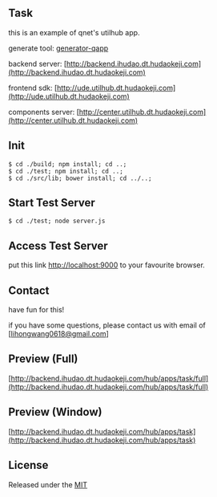 Task
---
this is an example of qnet's utilhub app.

generate tool: [generator-qapp](https://github.com/honwlee/generator-qapp)

backend server: [http://backend.ihudao.dt.hudaokeji.com](http://backend.ihudao.dt.hudaokeji.com)

frontend sdk: [http://ude.utilhub.dt.hudaokeji.com](http://ude.utilhub.dt.hudaokeji.com)

components server: [http://center.utilhub.dt.hudaokeji.com](http://center.utilhub.dt.hudaokeji.com)

## Init

```
$ cd ./build; npm install; cd ..;
$ cd ./test; npm install; cd ..;
$ cd ./src/lib; bower install; cd ../..;
```

## Start Test Server

```
$ cd ./test; node server.js
```

## Access Test Server

put this link [http://localhost:9000](http://localhost:9000) to your favourite browser.


## Contact

have fun for this!

if you have some questions, please contact us with email of [lihongwang0618@gmail.com]

## Preview (Full)

[http://backend.ihudao.dt.hudaokeji.com/hub/apps/task/full](http://backend.ihudao.dt.hudaokeji.com/hub/apps/task/full)

## Preview (Window)

[http://backend.ihudao.dt.hudaokeji.com/hub/apps/task](http://backend.ihudao.dt.hudaokeji.com/hub/apps/task)

## License

Released under the [MIT](http://opensource.org/licenses/MIT)
